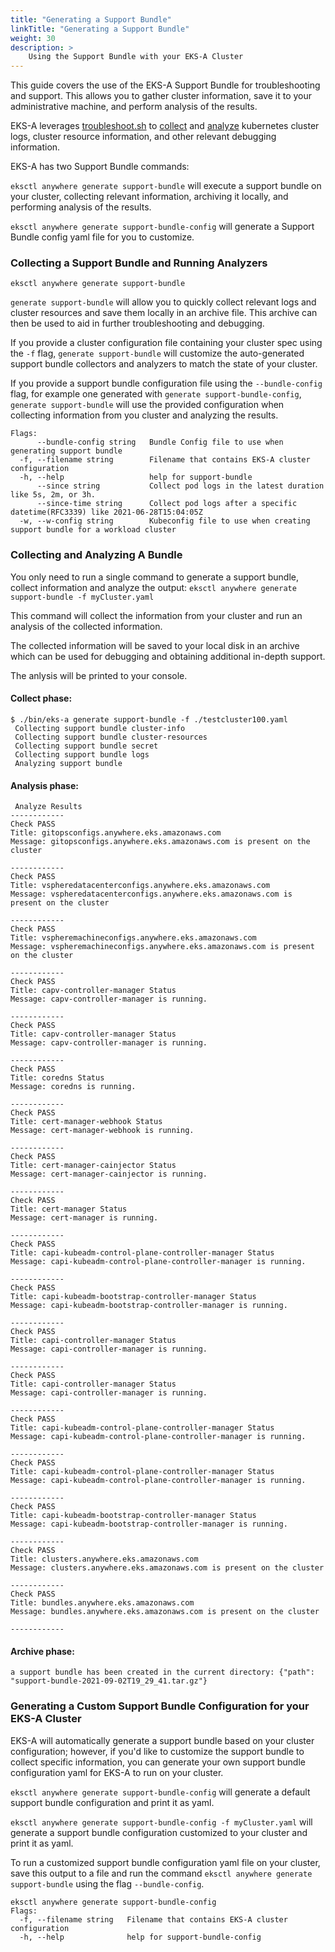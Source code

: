 ```yaml
---
title: "Generating a Support Bundle"
linkTitle: "Generating a Support Bundle"
weight: 30
description: >
    Using the Support Bundle with your EKS-A Cluster
---
```


This guide covers the use of the EKS-A Support Bundle for troubleshooting and support.
This allows you to gather cluster information, save it to your administrative machine, and perform analysis of the results.

EKS-A leverages [troubleshoot.sh](https://troubleshoot.sh/) to [collect](https://troubleshoot.sh/docs/collect/) and [analyze](https://troubleshoot.sh/docs/analyze/) kubernetes cluster logs, 
cluster resource information, and other relevant debugging information. 

EKS-A has two Support Bundle commands:

`eksctl anywhere generate support-bundle` will execute a support bundle on your cluster, 
collecting relevant information, archiving it locally, and performing analysis of the results.

`eksctl anywhere generate support-bundle-config` will generate a Support Bundle config yaml file for you to customize.

### Collecting a Support Bundle and Running Analyzers
```
eksctl anywhere generate support-bundle
```

`generate support-bundle` will allow you to quickly collect relevant logs and cluster resources and save them locally in an archive file.
This archive can then be used to aid in further troubleshooting and debugging.

If you provide a cluster configuration file containing your cluster spec using the `-f` flag,
`generate support-bundle` will customize the auto-generated support bundle collectors and analyzers 
to match the state of your cluster.

If you provide a support bundle configuration file using the `--bundle-config` flag, 
for example one generated with `generate support-bundle-config`, 
`generate support-bundle` will use the provided configuration when collecting information from you cluster and analyzing the results.

```
Flags:
      --bundle-config string   Bundle Config file to use when generating support bundle
  -f, --filename string        Filename that contains EKS-A cluster configuration
  -h, --help                   help for support-bundle
      --since string           Collect pod logs in the latest duration like 5s, 2m, or 3h.
      --since-time string      Collect pod logs after a specific datetime(RFC3339) like 2021-06-28T15:04:05Z
  -w, --w-config string        Kubeconfig file to use when creating support bundle for a workload cluster
```

### Collecting and Analyzing A Bundle
You only need to run a single command to generate a support bundle, collect information and analyze the output:
`eksctl anywhere generate support-bundle -f myCluster.yaml`

This command will collect the information from your cluster
and run an analysis of the collected information.

The collected information will be saved to your local disk in an archive which can be used for 
debugging and obtaining additional in-depth support.

The anlysis will be printed to your console.

#### Collect phase:
```
$ ./bin/eks-a generate support-bundle -f ./testcluster100.yaml
 Collecting support bundle cluster-info
 Collecting support bundle cluster-resources
 Collecting support bundle secret
 Collecting support bundle logs
 Analyzing support bundle
```

#### Analysis phase:
```
 Analyze Results
------------
Check PASS
Title: gitopsconfigs.anywhere.eks.amazonaws.com
Message: gitopsconfigs.anywhere.eks.amazonaws.com is present on the cluster

------------
Check PASS
Title: vspheredatacenterconfigs.anywhere.eks.amazonaws.com
Message: vspheredatacenterconfigs.anywhere.eks.amazonaws.com is present on the cluster

------------
Check PASS
Title: vspheremachineconfigs.anywhere.eks.amazonaws.com
Message: vspheremachineconfigs.anywhere.eks.amazonaws.com is present on the cluster

------------
Check PASS
Title: capv-controller-manager Status
Message: capv-controller-manager is running.

------------
Check PASS
Title: capv-controller-manager Status
Message: capv-controller-manager is running.

------------
Check PASS
Title: coredns Status
Message: coredns is running.

------------
Check PASS
Title: cert-manager-webhook Status
Message: cert-manager-webhook is running.

------------
Check PASS
Title: cert-manager-cainjector Status
Message: cert-manager-cainjector is running.

------------
Check PASS
Title: cert-manager Status
Message: cert-manager is running.

------------
Check PASS
Title: capi-kubeadm-control-plane-controller-manager Status
Message: capi-kubeadm-control-plane-controller-manager is running.

------------
Check PASS
Title: capi-kubeadm-bootstrap-controller-manager Status
Message: capi-kubeadm-bootstrap-controller-manager is running.

------------
Check PASS
Title: capi-controller-manager Status
Message: capi-controller-manager is running.

------------
Check PASS
Title: capi-controller-manager Status
Message: capi-controller-manager is running.

------------
Check PASS
Title: capi-kubeadm-control-plane-controller-manager Status
Message: capi-kubeadm-control-plane-controller-manager is running.

------------
Check PASS
Title: capi-kubeadm-control-plane-controller-manager Status
Message: capi-kubeadm-control-plane-controller-manager is running.

------------
Check PASS
Title: capi-kubeadm-bootstrap-controller-manager Status
Message: capi-kubeadm-bootstrap-controller-manager is running.

------------
Check PASS
Title: clusters.anywhere.eks.amazonaws.com
Message: clusters.anywhere.eks.amazonaws.com is present on the cluster

------------
Check PASS
Title: bundles.anywhere.eks.amazonaws.com
Message: bundles.anywhere.eks.amazonaws.com is present on the cluster

------------
```

#### Archive phase:
``` 
a support bundle has been created in the current directory:	{"path": "support-bundle-2021-09-02T19_29_41.tar.gz"}
```

### Generating a Custom Support Bundle Configuration for your EKS-A Cluster
EKS-A will automatically generate a support bundle based on your cluster configuration;
however, if you'd like to customize the support bundle to collect specific information,
you can generate your own support bundle configuration yaml for EKS-A to run on your cluster.

`eksctl anywhere generate support-bundle-config` will generate a default support bundle configuration and print it  as yaml.

`eksctl anywhere generate support-bundle-config -f myCluster.yaml` will generate a support bundle configuration customized to your cluster and print it as yaml.

To run a customized support bundle configuration yaml file on your cluster,
save this output to a file and run the command `eksctl anywhere generate support-bundle` using the flag `--bundle-config`.

```
eksctl anywhere generate support-bundle-config
Flags:
  -f, --filename string   Filename that contains EKS-A cluster configuration
  -h, --help              help for support-bundle-config
```